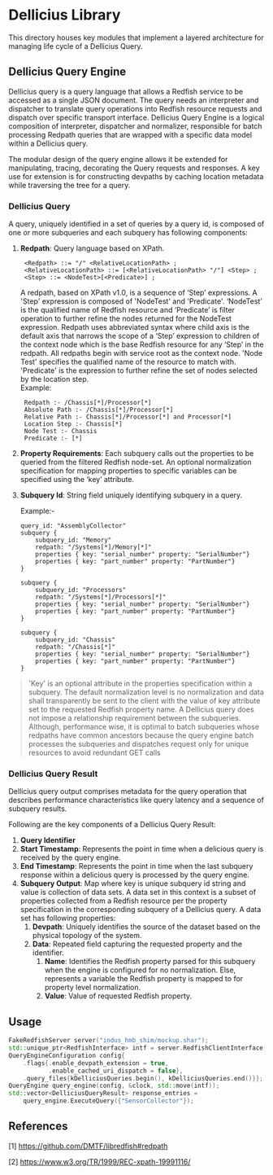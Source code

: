 # Dellicius Library
This directory houses key modules that implement a layered architecture for
managing life cycle of a Dellicius Query.

## Dellicius Query Engine
Dellicius query is a query language that allows a Redfish service to be accessed
as a single JSON document. The query needs an interpreter and dispatcher to
translate query operations into Redfish resource requests and dispatch over
specific transport interface.
Dellicius Query Engine is a logical composition of interpreter, dispatcher and
normalizer, responsible for batch processing Redpath queries that are wrapped
with a specific data model within a Dellicius query.

The modular design of the query engine allows it be extended for manipulating,
tracing, decorating the Query requests and responses. A key use for extension is
for constructing devpaths by caching location metadata while traversing the tree
for a query.

### Dellicius Query
A query, uniquely identified in a set of queries by a query id,  is composed of
one or more subqueries and each subquery has following components:

1. **Redpath**: Query language based on XPath.

        <Redpath> ::= "/" <RelativeLocationPath> ;
        <RelativeLocationPath> ::= [<RelativeLocationPath> "/"] <Step> ;
        <Step> ::= <NodeTest>[<Predicate>] ;

    A redpath, based on XPath v1.0,  is a sequence of ‘Step’ expressions.
    A 'Step' expression is composed of 'NodeTest' and 'Predicate'. ‘NodeTest’ is
    the qualified name of Redfish resource and ‘Predicate’ is filter operation
    to further refine the nodes returned for the NodeTest expression. Redpath
    uses abbreviated syntax where child axis is the default axis that narrows
    the scope of a ‘Step’ expression to children of the context node which is
    the base Redfish resource for any ‘Step’ in the redpath. All redpaths begin
    with service root as the context node. 'Node Test' specifies the qualified
    name of the resource to match with. 'Predicate' is the expression to further
    refine the set of nodes selected by the location step.\
    Example:

        Redpath :- /Chassis[*]/Processor[*]
        Absolute Path :- /Chassis[*]/Processor[*]
        Relative Path :- Chassis[*]/Processor[*] and Processor[*]
        Location Step :- Chassis[*]
        Node Test :- Chassis
        Predicate :- [*]

2. **Property Requirements**:
   Each subquery calls out the properties to be queried
   from the filtered Redfish node-set. An optional normalization specification
   for mapping properties to specific variables can be specified using the ‘key’
   attribute.
3. **Subquery Id**: String field uniquely identifying subquery in a
   query.

   Example:-

    ```textproto
    query_id: "AssemblyCollector"
    subquery {
        subquery_id: "Memory"
        redpath: "/Systems[*]/Memory[*]"
        properties { key: "serial_number" property: "SerialNumber"}
        properties { key: "part_number" property: "PartNumber"}
    }

    subquery {
        subquery_id: "Processors"
        redpath: "/Systems[*]/Processors[*]"
        properties { key: "serial_number" property: "SerialNumber"}
        properties { key: "part_number" property: "PartNumber"}
    }

    subquery {
        subquery_id: "Chassis"
        redpath: "/Chassis[*]"
        properties { key: "serial_number" property: "SerialNumber"}
        properties { key: "part_number" property: "PartNumber"}
    }
    ```

>'Key' is an optional attribute  in the properties specification within a
  subquery. The default normalization level is no normalization and data shall
  transparently be sent to the client with the value of key attribute set to the
  requested Redfish property name. A Dellicius query does not impose a
  relationship requirement between the subqueries. Although, performance wise,
  it is optimal to batch subqueries whose redpaths have common ancestors because
  the query engine  batch processes the subqueries and dispatches request only
  for unique resources to avoid redundant GET calls


### Dellicius Query Result
Dellicius query output comprises metadata for the query operation that describes
performance characteristics like query latency and a sequence of subquery
results.

Following are the key components of a Dellicius Query Result:

1. **Query Identifier**
2. **Start Timestamp**: Represents the point in time when a delicious query is received by the query engine.
3. **End Timestamp**: Represents the point in time when the  last subquery response within a delicious query is processed by the query engine.
4. **Subquery Output**: Map where key is unique subquery id string and value is collection of data sets. A data set in this context is a subset of properties collected from a Redfish resource per the property specification in the corresponding subquery of a Dellicius query. A data set has following properties:
    1. **Devpath**: Uniquely identifies the source of the dataset based on the physical topology of the system.
    2. **Data**: Repeated field capturing the requested property and the identifier.
        1. **Name**: Identifies the Redfish property parsed for this subquery when the engine is configured for no normalization. Else, represents a variable the Redfish property is mapped to for property level normalization.
        2. **Value**: Value of requested Redfish property.

## Usage

```c++
FakeRedfishServer server("indus_hmb_shim/mockup.shar");
std::unique_ptr<RedfishInterface> intf = server.RedfishClientInterface();
QueryEngineConfiguration config{
    .flags{.enable_devpath_extension = true,
           .enable_cached_uri_dispatch = false},
    .query_files{kDelliciusQueries.begin(), kDelliciusQueries.end()}};
QueryEngine query_engine(config, &clock, std::move(intf));
std::vector<DelliciusQueryResult> response_entries =
    query_engine.ExecuteQuery({"SensorCollector"});
```

## References
[1] https://github.com/DMTF/libredfish#redpath

[2] https://www.w3.org/TR/1999/REC-xpath-19991116/
